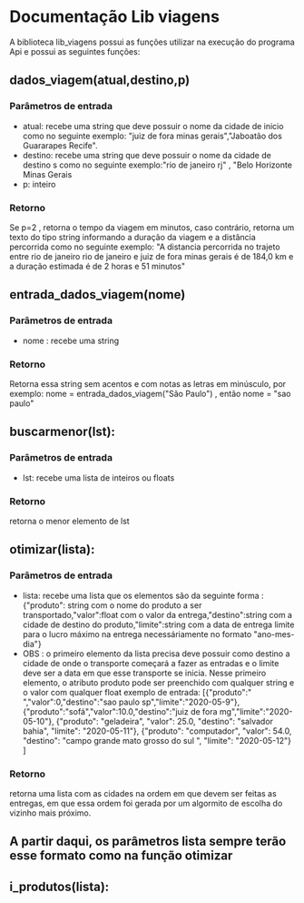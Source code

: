 # Documentação Lib viagens
A biblioteca lib_viagens possui as funções utilizar na execução do programa Api e possui as seguintes funções:

## dados_viagem(atual,destino,p)
### Parâmetros de entrada
- atual: recebe uma string que deve possuir o nome da cidade de inicio como no seguinte exemplo: "juiz de fora minas gerais","Jaboatão dos Guararapes Recife".
- destino: recebe uma string que deve possuir o nome da cidade de destino s como no seguinte exemplo:"rio de janeiro rj" , "Belo Horizonte Minas Gerais
- p: inteiro
### Retorno
Se p=2 , retorna o tempo da viagem em minutos, caso contrário, retorna um texto do tipo string informando a duração da viagem e a distância percorrida como no seguinte exemplo:
"A distancia percorrida no trajeto entre rio de janeiro rio de janeiro e juiz de fora minas gerais é de 184,0 km e a duração estimada é de 2 horas e 51 minutos"

## entrada_dados_viagem(nome)
### Parâmetros de entrada
- nome : recebe uma string
### Retorno
Retorna essa string sem acentos e com notas as letras em minúsculo, por exemplo: nome = entrada_dados_viagem("São Paulo") , então nome = "sao paulo"
## buscarmenor(lst):
### Parâmetros de entrada
- lst: recebe uma lista de inteiros ou floats
### Retorno
retorna o menor elemento de lst

## otimizar(lista):
### Parâmetros de entrada
- lista: recebe uma lista que os elementos são da seguinte forma : {"produto": string com o nome do produto a ser transportado,"valor":float com o valor da entrega,"destino":string com a cidade de destino do produto,"limite":string com a data de entrega limite para o lucro máximo na entrega necessáriamente no formato "ano-mes-dia"}
- OBS : o primeiro elemento da lista precisa deve possuir como destino a cidade de onde o transporte começará a fazer as entradas e o limite deve ser a data em que esse transporte se inicia. Nesse primeiro elemento, o atributo produto pode ser preenchido com qualquer string e o valor com qualquer float 
exemplo de entrada: [{"produto":" ","valor":0,"destino":"sao paulo sp","limite":"2020-05-9"}, {"produto":"sofá","valor":10.0,"destino":"juiz de fora mg","limite":"2020-05-10"}, {"produto": "geladeira", "valor": 25.0, "destino": "salvador bahia", "limite": "2020-05-11"}, {"produto": "computador", "valor": 54.0, "destino": "campo grande mato grosso do sul ", "limite": "2020-05-12"} ]

### Retorno
retorna uma lista com as cidades na ordem em que devem ser feitas as entregas, em que essa ordem foi gerada por um algormito de escolha do vizinho mais próximo.

## A partir daqui, os parâmetros lista sempre terão esse formato como na função otimizar

## i_produtos(lista):







